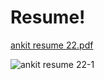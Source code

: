 # Resume!
[ankit resume 22.pdf](https://github.com/ankitdasgit/Resume/files/10278132/ankit.resume.22.pdf)

![ankit resume 22-1](https://user-images.githubusercontent.com/76767906/208920851-3569c28d-3053-4b6d-a4c6-3a2013040db9.png)
